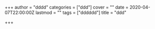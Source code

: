 +++
author = "dddd"
categories = ["ddd"]
cover = ""
date = 2020-04-07T22:00:00Z
lastmod = ""
tags = ["dddddd"]
title = "ddd"

+++

